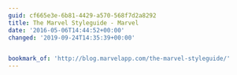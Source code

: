 ```yaml
---
guid: cf665e3e-6b81-4429-a570-568f7d2a8292
title: The Marvel Styleguide - Marvel
date: '2016-05-06T14:44:52+00:00'
changed: '2019-09-24T14:35:39+00:00'


bookmark_of: 'http://blog.marvelapp.com/the-marvel-styleguide/'
---
```




